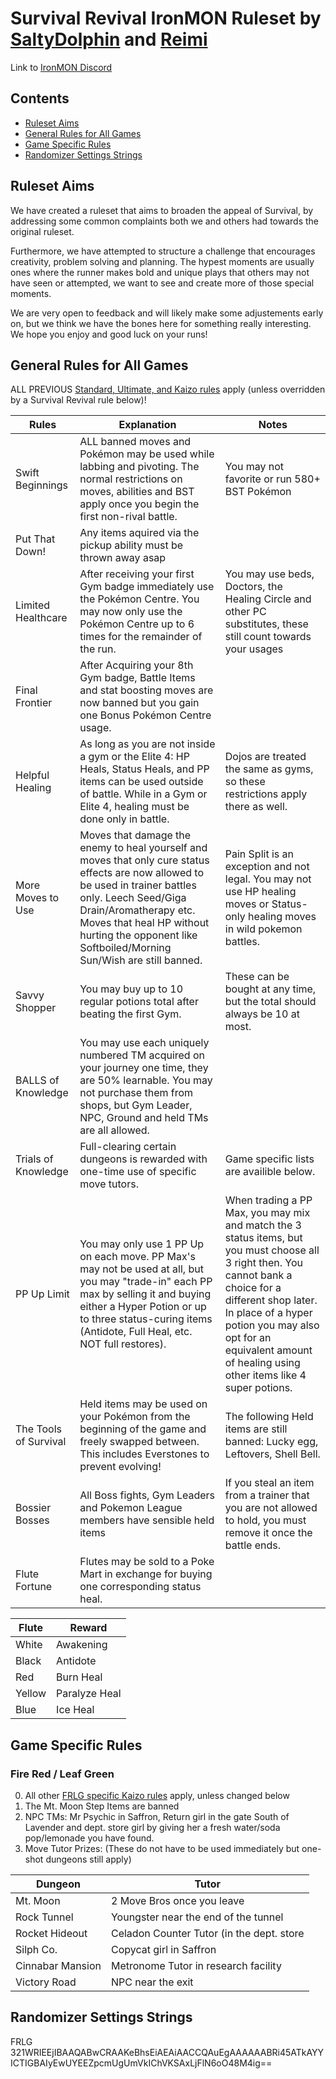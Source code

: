 # Survival Revival IronMON Ruleset by [SaltyDolphin](https://www.twitch.tv/saltydolphin) and [Reimi](https://www.twitch.tv/reimi)

Link to [IronMON Discord](https://discord.com/invite/jFPYsZAhjX)

## Contents
- [Ruleset Aims](#ruleset-aims)
- [General Rules for All Games](#general-rules-for-all-games)
- [Game Specific Rules](#game-specific-rules)
- [Randomizer Settings Strings](#randomizer-settings-strings)


## Ruleset Aims 
 
We have created a ruleset that aims to broaden the appeal of Survival, by addressing some common complaints both we and others had towards the original ruleset. 

Furthermore, we have attempted to structure a challenge that encourages creativity, problem solving and planning. The hypest moments are usually ones where the runner makes bold and unique plays that others may not have seen or attempted, we want to see and create more of those special moments. 

We are very open to feedback and will likely make some adjustements early on, but we think we have the bones here for something really interesting.  We hope you enjoy and good luck on your runs! 


## General Rules for All Games

ALL PREVIOUS [Standard, Ultimate, and Kaizo rules](https://gist.github.com/valiant-code/adb18d248fa0fae7da6b639e2ee8f9c1) apply (unless overridden by a Survival Revival rule below)!

| Rules | Explanation | Notes |
| ------------- | ------------- |  ------------- |
| Swift Beginnings | ALL banned moves and Pokémon may be used while labbing and pivoting. The normal restrictions on moves, abilities and BST apply once you begin the first non-rival battle. | You may not favorite or run 580+ BST Pokémon |
| Put That Down! | Any items aquired via the pickup ability must be thrown away asap   |  |
| Limited Healthcare  |  After receiving your first Gym badge immediately use the Pokémon Centre. You may now only use the Pokémon Centre up to 6 times for the remainder of the run.  | You may use beds, Doctors, the Healing Circle and other PC substitutes, these still count towards your usages |
| Final Frontier | After Acquiring your 8th Gym badge, Battle Items and stat boosting moves are now banned but you gain one Bonus Pokémon Centre usage.   |
| Helpful Healing | As long as you are not inside a gym or the Elite 4: HP Heals, Status Heals, and PP items can be used outside of battle. While in a Gym or Elite 4, healing must be done only in battle. | Dojos are treated the same as gyms, so these restrictions apply there as well. |
| More Moves to Use | Moves that damage the enemy to heal yourself and moves that only cure status effects are now allowed to be used in trainer battles only. Leech Seed/Giga Drain/Aromatherapy etc. Moves that heal HP without hurting the opponent like Softboiled/Morning Sun/Wish are still banned. | Pain Split is an exception and not legal. You may not use HP healing moves or Status-only healing moves in wild pokemon battles. |
| Savvy Shopper | You may buy up to 10 regular potions total after beating the first Gym. | These can be bought at any time, but the total should always be 10 at most. |
| BALLS of Knowledge |  You may use each uniquely numbered TM acquired on your journey one time, they are 50% learnable. You may not purchase them from shops, but Gym Leader, NPC, Ground and held TMs are all allowed. | 
| Trials of Knowledge | Full-clearing certain dungeons is rewarded with one-time use of specific move tutors. | Game specific lists are availible below. |
| PP Up Limit | You may only use 1 PP Up on each move. PP Max's may not be used at all, but you may "trade-in" each PP max by selling it and buying either a Hyper Potion or up to three status-curing items (Antidote, Full Heal, etc. NOT full restores). | When trading a PP Max, you may mix and match the 3 status items, but you must choose all 3 right then. You cannot bank a choice for a different shop later. In place of a hyper potion you may also opt for an equivalent amount of healing using other items like 4 super potions. |
| The Tools of Survival | Held items may be used on your Pokémon from the beginning of the game and freely swapped between. This includes Everstones to prevent evolving! | The following Held items are still banned: Lucky egg, Leftovers, Shell Bell.  |
| Bossier Bosses | All Boss fights, Gym Leaders and Pokemon League members have sensible held items | If you steal an item from a trainer that you are not allowed to hold, you must remove it once the battle ends. |
| Flute Fortune |  Flutes may be sold to a Poke Mart in exchange for buying one corresponding status heal. | |

| Flute | Reward |
| ------------- | ------------- |
| White | Awakening |
| Black | Antidote |
| Red | Burn Heal |
| Yellow | Paralyze Heal |
| Blue | Ice Heal |



## Game Specific Rules

### Fire Red / Leaf Green

0. All other [FRLG specific Kaizo rules](https://gist.github.com/UTDZac/a147c497424dfbd537d8c4b0c22b5621#fire-red--leaf-green) apply, unless changed below
1. The Mt. Moon Step Items are banned
2. NPC TMs: Mr Psychic in Saffron, Return girl in the gate South of Lavender and dept. store girl by giving her a fresh water/soda pop/lemonade you have found. 
3. Move Tutor Prizes: (These do not have to be used immediately but one-shot dungeons still apply) 
  
| Dungeon | Tutor |
| ------------- | ------------- |
| Mt. Moon | 2 Move Bros once you leave |
| Rock Tunnel | Youngster near the end of the tunnel |
| Rocket Hideout | Celadon Counter Tutor (in the dept. store  |
| Silph Co. | Copycat girl in Saffron |
| Cinnabar Mansion | Metronome Tutor in research facility |
| Victory Road | NPC near the exit |




## Randomizer Settings Strings

FRLG
321WRIEEjIBAAQABwCRAAKeBhsEiAEAiAACCQAuEgAAAAAABRi45ATkAYYICTIGBAIyEwUYEEZpcmUgUmVkIChVKSAxLjFlN6oO48M4ig==
